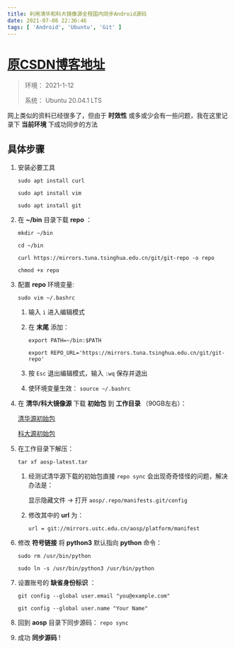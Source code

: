 ```yaml
---
title: 利用清华和科大镜像源全程国内同步Android源码
date: 2021-07-08 22:36:46
tags: [ 'Android', 'Ubuntu', 'Git' ]
---
```

# [原CSDN博客地址](https://blog.csdn.net/weixin_43267515/article/details/112528652?spm=1001.2014.3001.5501)

> 环境： 2021-1-12
> 
> 系统： Ubuntu 20.04.1 LTS

网上类似的资料已经很多了，但由于 **时效性** 或多或少会有一些问题，我在这里记录下 **当前环境** 下成功同步的方法
## 具体步骤
1. 安装必要工具
    ```
    sudo apt install curl
    ```
    ```
    sudo apt install vim
    ```
    ```
    sudo apt install git
    ```

2. 在 **~/bin** 目录下载 **repo** ：
    ```
    mkdir ~/bin
    ```
    ```
    cd ~/bin
    ```
    ```
    curl https://mirrors.tuna.tsinghua.edu.cn/git/git-repo -o repo
    ```
    ```
    chmod +x repo
    ```

3. 配置 **repo** 环境变量:

   ```
   sudo vim ~/.bashrc
   ```

   1) 输入 `i` 进入编辑模式

   2) 在 **末尾** 添加：
        ```
        export PATH=~/bin:$PATH
        ```
        ```
        export REPO_URL='https://mirrors.tuna.tsinghua.edu.cn/git/git-repo'
        ```

    1) 按 `Esc` 退出编辑模式，输入 `:wq` 保存并退出

    2) 使环境变量生效： `source ~/.bashrc`

4. 在 **清华/科大镜像源** 下载 **初始包** 到 **工作目录** （90GB左右）：

    [清华源初始包](https://mirrors.tuna.tsinghua.edu.cn/aosp-monthly/aosp-latest.tar)

    [科大源初始包](https://mirrors.ustc.edu.cn/aosp-monthly/)

5. 在工作目录下解压： 
   
   ```
   tar xf aosp-latest.tar
   ```
   
    1) 经测试清华源下载的初始包直接 `repo sync` 会出现奇奇怪怪的问题，解决办法是：
    
        显示隐藏文件 → 打开 `aosp/.repo/manifests.git/config`

    2) 修改其中的 **url** 为：

        `url = git://mirrors.ustc.edu.cn/aosp/platform/manifest`

6. 修改 **符号链接** 将 **python3** 默认指向 **python** 命令：
    ```
    sudo rm /usr/bin/python
    ```
    ```
    sudo ln -s /usr/bin/python3 /usr/bin/python
    ```

7. 设置账号的 **缺省身份标识** ：
    ```
    git config --global user.email "you@example.com"
    ```
    ```
    git config --global user.name "Your Name"
    ```

8. 回到 **aosp** 目录下同步源码： `repo sync` 
   
9.  成功 **同步源码** !